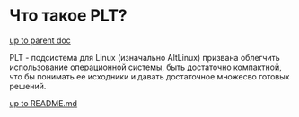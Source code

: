 # <synopsis> Что такое PLT?

[up to parent doc](../../../README.md)

PLT - подсистема для Linux (изначально AltLinux) призвана облегчить использование операционной системы, быть достаточно компактной, что бы понимать ее исходники и давать достаточное множесво готовых решений.

[up to README.md](../../../README.md)
